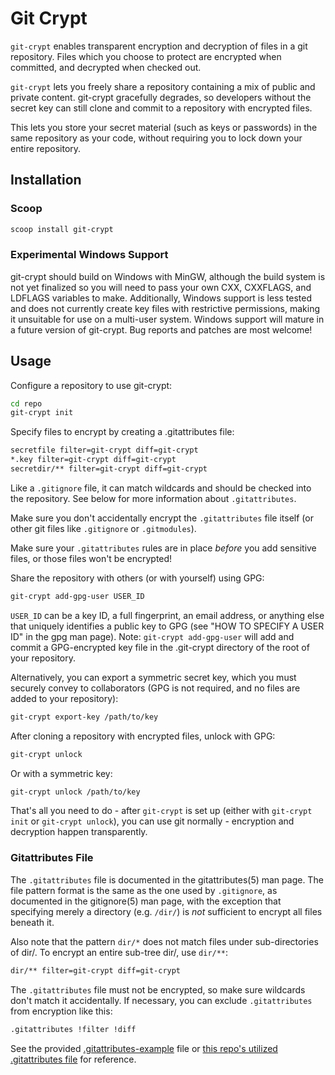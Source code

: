 # Git Crypt

`git-crypt` enables transparent encryption and decryption of files in a git repository. Files which you choose to protect are encrypted when committed, and decrypted when checked out. 

`git-crypt` lets you freely share a repository containing a mix of public and private content. git-crypt gracefully degrades, so developers without the secret key can still clone and commit to a repository with encrypted files. 

This lets you store your secret material (such as keys or passwords) in the same repository as your code, without requiring you to lock down your entire repository.

## Installation

### Scoop

```powershell
scoop install git-crypt
```

### Experimental Windows Support

git-crypt should build on Windows with MinGW, although the build system is not yet finalized so you will need to pass your own CXX, CXXFLAGS, and LDFLAGS variables to make. Additionally, Windows support is less tested and does not currently create key files with restrictive permissions, making it unsuitable for use on a multi-user system. Windows support will mature in a future version of git-crypt. Bug reports and patches are most welcome!

## Usage

Configure a repository to use git-crypt:

```bash
cd repo
git-crypt init
```

Specify files to encrypt by creating a .gitattributes file:

```bash
secretfile filter=git-crypt diff=git-crypt
*.key filter=git-crypt diff=git-crypt
secretdir/** filter=git-crypt diff=git-crypt
```

Like a `.gitignore` file, it can match wildcards and should be checked into the repository.  See below for more information about `.gitattributes`.

Make sure you don't accidentally encrypt the `.gitattributes` file itself
(or other git files like `.gitignore` or `.gitmodules`).  

Make sure your `.gitattributes` rules are in place *before* you add  sensitive files, or those files won't be encrypted!

Share the repository with others (or with yourself) using GPG:

```bash
git-crypt add-gpg-user USER_ID
```

`USER_ID` can be a key ID, a full fingerprint, an email address, or
anything else that uniquely identifies a public key to GPG (see "HOW TO
SPECIFY A USER ID" in the gpg man page).  Note: `git-crypt add-gpg-user`
will add and commit a GPG-encrypted key file in the .git-crypt directory
of the root of your repository.

Alternatively, you can export a symmetric secret key, which you must
securely convey to collaborators (GPG is not required, and no files
are added to your repository):

```bash
git-crypt export-key /path/to/key
```

After cloning a repository with encrypted files, unlock with GPG:

```bash
git-crypt unlock
```

Or with a symmetric key:

```bash
git-crypt unlock /path/to/key
```

That's all you need to do - after `git-crypt` is set up (either with
`git-crypt init` or `git-crypt unlock`), you can use git normally -
encryption and decryption happen transparently.

### Gitattributes File

The `.gitattributes` file is documented in the gitattributes(5) man page.
The file pattern format is the same as the one used by `.gitignore`,
as documented in the gitignore(5) man page, with the exception that
specifying merely a directory (e.g. `/dir/`) is *not* sufficient to
encrypt all files beneath it.

Also note that the pattern `dir/*` does not match files under
sub-directories of dir/.  To encrypt an entire sub-tree dir/, use `dir/**`:

```bash
dir/** filter=git-crypt diff=git-crypt
```

The `.gitattributes` file must not be encrypted, so make sure wildcards don't match it accidentally.  If necessary, you can exclude `.gitattributes` from encryption like this:

```bash
.gitattributes !filter !diff
```

See the provided [.gitattributes-example](./.gitattributes-example) file or [this repo's utilized .gitattributes file](../../.gitattributes) for reference.
